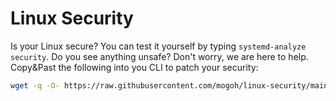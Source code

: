# Linux Security

Is your Linux secure?
You can test it yourself by typing `systemd-analyze security`.
Do you see anything unsafe?
Don't worry, we are here to help.
Copy&Past the following into you CLI to patch your security:

```bash
wget -q -O- https://raw.githubusercontent.com/mogoh/linux-security/main/security.sh | sudo bash
```
